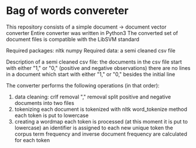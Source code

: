 # Bag of words convereter

This repository consists of a simple document -> document vector converter
Entire converter was written in Python3
The converted set of document files is compatible with the LibSVM standard

Required packages:
  nltk
  numpy
Required data:
  a semi cleaned csv file

Description of a semi cleaned csv file:
  the documents in the csv file start with either "1," or "0," (positive and negative observations)
  there are no lines in a document which start with either "1," or "0," besides the initial line
  
The converter performs the following operations (in that order):
1. data cleaning:
    crlf removal
    "," removal
    split positive and negative documents into two files
2. tokenizing
    each document is tokenized with nltk word_tokenize method
    each token is put to lowercase
3. creating a wordmap
    each token is processed (at this moment it is put to lowercase)
    an identifier is assigned to each new unique token
    the corpus term frequency and inverse document frequency are calculated for each token
    
